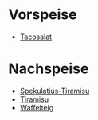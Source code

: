 Vorspeise
=========
* [Tacosalat](tacosalat.md)

Nachspeise
==========
* [Spekulatius-Tiramisu](spekulatius-tiramisu.md)
* [Tiramisu](tiramisu.md)
* [Waffelteig](waffeln.md)
